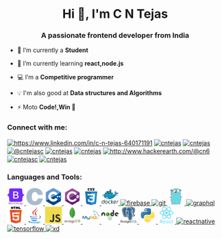 <h1 align="center">Hi 👋, I'm C N Tejas</h1>
<h3 align="center">A passionate frontend developer from India</h3>

- 🔭 I’m currently a **Student**

- 🌱 I’m currently learning **react,node.js**

- 💻 I’m a **Competitive programmer**

- 💡 I'm also good at **Data structures and Algorithms**

- ⚡ Moto **Code!,Win 🥇**

<h3 align="left">Connect with me:</h3>
<p align="left">
<a href="https://linkedin.com/in/https://www.linkedin.com/in/c-n-tejas-640171191" target="blank"><img align="center" src="https://cdn.jsdelivr.net/npm/simple-icons@3.0.1/icons/linkedin.svg" alt="https://www.linkedin.com/in/c-n-tejas-640171191" height="30" width="40" /></a>
<a href="https://instagram.com/cntejas" target="blank"><img align="center" src="https://cdn.jsdelivr.net/npm/simple-icons@3.0.1/icons/instagram.svg" alt="cntejas" height="30" width="40" /></a>
<a href="https://www.codechef.com/users/cntejas" target="blank"><img align="center" src="https://cdn.jsdelivr.net/npm/simple-icons@3.1.0/icons/codechef.svg" alt="cntejas" height="30" width="40" /></a>
<a href="https://www.hackerrank.com/@cntejasc" target="blank"><img align="center" src="https://cdn.jsdelivr.net/npm/simple-icons@3.0.1/icons/hackerrank.svg" alt="@cntejasc" height="30" width="40" /></a>
<a href="https://codeforces.com/profile/cntejas" target="blank"><img align="center" src="https://cdn.jsdelivr.net/npm/simple-icons@3.0.1/icons/codeforces.svg" alt="cntejas" height="30" width="40" /></a>
<a href="https://www.leetcode.com/cntejas" target="blank"><img align="center" src="https://cdn.jsdelivr.net/npm/simple-icons@3.0.1/icons/leetcode.svg" alt="cntejas" height="30" width="40" /></a>
<a href="https://www.hackerearth.com/http://www.hackerearth.com/@cn6" target="blank"><img align="center" src="https://cdn.jsdelivr.net/npm/simple-icons@3.0.1/icons/hackerearth.svg" alt="http://www.hackerearth.com/@cn6" height="30" width="40" /></a>
<a href="https://auth.geeksforgeeks.org/user/cntejasc" target="blank"><img align="center" src="https://cdn.jsdelivr.net/npm/simple-icons@3.0.1/icons/geeksforgeeks.svg" alt="cntejasc" height="30" width="40" /></a>
<a href="https://www.topcoder.com/members/cntejas" target="blank"><img align="center" src="https://cdn.jsdelivr.net/npm/simple-icons@3.0.1/icons/topcoder.svg" alt="cntejas" height="30" width="40" /></a>
</p>

<h3 align="left">Languages and Tools:</h3>
<p align="left"> <a href="https://getbootstrap.com" target="_blank"> <img src="https://raw.githubusercontent.com/devicons/devicon/master/icons/bootstrap/bootstrap-plain-wordmark.svg" alt="bootstrap" width="40" height="40"/> </a> <a href="https://www.cprogramming.com/" target="_blank"> <img src="https://raw.githubusercontent.com/devicons/devicon/master/icons/c/c-original.svg" alt="c" width="40" height="40"/> </a> <a href="https://www.w3schools.com/cpp/" target="_blank"> <img src="https://raw.githubusercontent.com/devicons/devicon/master/icons/cplusplus/cplusplus-original.svg" alt="cplusplus" width="40" height="40"/> </a> <a href="https://www.w3schools.com/cs/" target="_blank"> <img src="https://raw.githubusercontent.com/devicons/devicon/master/icons/csharp/csharp-original.svg" alt="csharp" width="40" height="40"/> </a> <a href="https://www.w3schools.com/css/" target="_blank"> <img src="https://raw.githubusercontent.com/devicons/devicon/master/icons/css3/css3-original-wordmark.svg" alt="css3" width="40" height="40"/> </a> <a href="https://www.docker.com/" target="_blank"> <img src="https://raw.githubusercontent.com/devicons/devicon/master/icons/docker/docker-original-wordmark.svg" alt="docker" width="40" height="40"/> </a> <a href="https://firebase.google.com/" target="_blank"> <img src="https://www.vectorlogo.zone/logos/firebase/firebase-icon.svg" alt="firebase" width="40" height="40"/> </a> <a href="https://git-scm.com/" target="_blank"> <img src="https://www.vectorlogo.zone/logos/git-scm/git-scm-icon.svg" alt="git" width="40" height="40"/> </a> <a href="https://golang.org" target="_blank"> <img src="https://raw.githubusercontent.com/devicons/devicon/master/icons/go/go-original.svg" alt="go" width="40" height="40"/> </a> <a href="https://graphql.org" target="_blank"> <img src="https://www.vectorlogo.zone/logos/graphql/graphql-icon.svg" alt="graphql" width="40" height="40"/> </a> <a href="https://www.w3.org/html/" target="_blank"> <img src="https://raw.githubusercontent.com/devicons/devicon/master/icons/html5/html5-original-wordmark.svg" alt="html5" width="40" height="40"/> </a> <a href="https://www.java.com" target="_blank"> <img src="https://raw.githubusercontent.com/devicons/devicon/master/icons/java/java-original.svg" alt="java" width="40" height="40"/> </a> <a href="https://developer.mozilla.org/en-US/docs/Web/JavaScript" target="_blank"> <img src="https://raw.githubusercontent.com/devicons/devicon/master/icons/javascript/javascript-original.svg" alt="javascript" width="40" height="40"/> </a> <a href="https://www.mongodb.com/" target="_blank"> <img src="https://raw.githubusercontent.com/devicons/devicon/master/icons/mongodb/mongodb-original-wordmark.svg" alt="mongodb" width="40" height="40"/> </a> <a href="https://www.mysql.com/" target="_blank"> <img src="https://raw.githubusercontent.com/devicons/devicon/master/icons/mysql/mysql-original-wordmark.svg" alt="mysql" width="40" height="40"/> </a> <a href="https://nodejs.org" target="_blank"> <img src="https://raw.githubusercontent.com/devicons/devicon/master/icons/nodejs/nodejs-original-wordmark.svg" alt="nodejs" width="40" height="40"/> </a> <a href="https://www.postgresql.org" target="_blank"> <img src="https://raw.githubusercontent.com/devicons/devicon/master/icons/postgresql/postgresql-original-wordmark.svg" alt="postgresql" width="40" height="40"/> </a> <a href="https://www.python.org" target="_blank"> <img src="https://raw.githubusercontent.com/devicons/devicon/master/icons/python/python-original.svg" alt="python" width="40" height="40"/> </a> <a href="https://reactjs.org/" target="_blank"> <img src="https://raw.githubusercontent.com/devicons/devicon/master/icons/react/react-original-wordmark.svg" alt="react" width="40" height="40"/> </a> <a href="https://reactnative.dev/" target="_blank"> <img src="https://reactnative.dev/img/header_logo.svg" alt="reactnative" width="40" height="40"/> </a> <a href="https://www.tensorflow.org" target="_blank"> <img src="https://www.vectorlogo.zone/logos/tensorflow/tensorflow-icon.svg" alt="tensorflow" width="40" height="40"/> </a> <a href="https://www.adobe.com/products/xd.html" target="_blank"> <img src="https://cdn.worldvectorlogo.com/logos/adobe-xd.svg" alt="xd" width="40" height="40"/> </a> </p>
